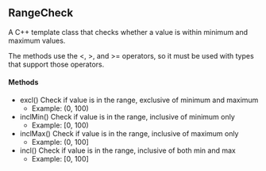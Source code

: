 ## RangeCheck ##

A C++ template class that checks whether a value is within minimum and maximum
values.

The methods use the <, >, and >= operators, so it must be used with types that
support those operators.

#### Methods ####

* excl() Check if value is in the range, exclusive of minimum and maximum
    * Example: (0, 100)
* inclMin() Check if value is in the range, inclusive of minimum only
    * Example: [0, 100)
* inclMax() Check if value is in the range, inclusive of maximum only
    * Example: (0, 100]
* incl() Check if value is in the range, inclusive of both min and max
    * Example: [0, 100]
